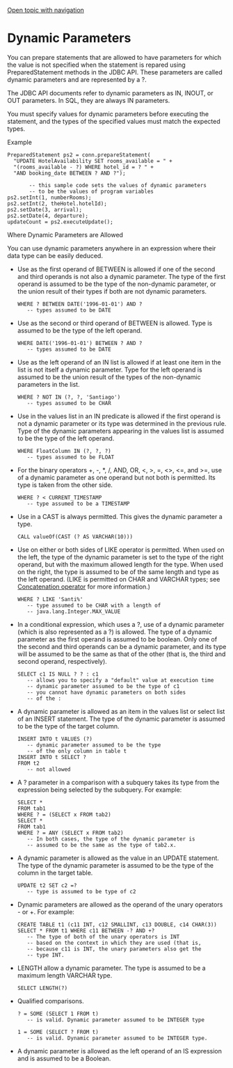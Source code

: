 [Open topic with navigation](../../../index.html#Shared/SQLReference/Expressions/DynamicParameters.html)

<a href="" id="Expressions.DynamicParameters"></a>[]()Dynamic Parameters
========================================================================

You can prepare statements that are allowed to have parameters for which the value is not specified when the statement is repared using <span class="ItalicFont">PreparedStatement</span> methods in the JDBC API. These parameters are called dynamic parameters and are represented by a ?.

The JDBC API documents refer to dynamic parameters as <span class="CodeFont">IN</span>, <span class="CodeFont">INOUT</span>, or <span class="CodeFont">OUT</span> parameters. In SQL, they are always <span class="CodeFont">IN</span> parameters.

You must specify values for dynamic parameters before executing the statement, and the types of the specified values must match the expected types.

Example

``` Example
PreparedStatement ps2 = conn.prepareStatement(
  "UPDATE HotelAvailability SET rooms_available = " +
  "(rooms_available - ?) WHERE hotel_id = ? " +
  "AND booking_date BETWEEN ? AND ?");

       -- this sample code sets the values of dynamic parameters
       -- to be the values of program variables
ps2.setInt(1, numberRooms);
ps2.setInt(2, theHotel.hotelId);
ps2.setDate(3, arrival);
ps2.setDate(4, departure);
updateCount = ps2.executeUpdate();
```

<a href="" id="DynamicParametersAllowed"></a>[]()Where Dynamic Parameters are Allowed

You can use dynamic parameters anywhere in an expression where their data type can be easily deduced.

-   Use as the first operand of <span class="CodeFont">BETWEEN</span> is allowed if one of the second and third operands is not also a dynamic parameter. The type of the first operand is assumed to be the type of the non-dynamic parameter, or the union result of their types if both are not dynamic parameters.
    ``` Example
    WHERE ? BETWEEN DATE('1996-01-01') AND ?
       -- types assumed to be DATE
    ```

-   Use as the second or third operand of <span class="CodeFont">BETWEEN</span> is allowed. Type is assumed to be the type of the left operand.
    ``` Example
    WHERE DATE('1996-01-01') BETWEEN ? AND ?
       -- types assumed to be DATE
    ```

-   Use as the left operand of an <span class="CodeFont">IN</span> list is allowed if at least one item in the list is not itself a dynamic parameter. Type for the left operand is assumed to be the union result of the types of the non-dynamic parameters in the list.
    ``` Example
    WHERE ? NOT IN (?, ?, 'Santiago')
       -- types assumed to be CHAR
    ```

-   Use in the values list in an <span class="CodeFont">IN</span> predicate is allowed if the first operand is not a dynamic parameter or its type was determined in the previous rule. Type of the dynamic parameters appearing in the values list is assumed to be the type of the left operand.
    ``` Example
    WHERE FloatColumn IN (?, ?, ?)
       -- types assumed to be FLOAT
    ```

-   For the binary operators <span class="CodeFont">+, -, \*, /, AND, OR, &lt;, &gt;, =, &lt;&gt;, &lt;=, and &gt;=,</span> use of a dynamic parameter as one operand but not both is permitted. Its type is taken from the other side.
    ``` Example
    WHERE ? < CURRENT_TIMESTAMP
       -- type assumed to be a TIMESTAMP
    ```

-   Use in a <span class="CodeFont">CAST</span> is always permitted. This gives the dynamic parameter a type.
    ``` Example
    CALL valueOf(CAST (? AS VARCHAR(10)))
    ```

-   Use on either or both sides of <span class="CodeFont">LIKE</span> operator is permitted. When used on the left, the type of the dynamic parameter is set to the type of the right operand, but with the maximum allowed length for the type. When used on the right, the type is assumed to be of the same length and type as the left operand. (<span class="CodeFont">LIKE</span> is permitted on <span class="CodeFont">CHAR</span> and <span class="CodeFont">VARCHAR</span> types; see [Concatenation operator](../BuiltInFcns/Concatenation.html) for more information.)
    ``` Example
    WHERE ? LIKE 'Santi%'
       -- type assumed to be CHAR with a length of
       -- java.lang.Integer.MAX_VALUE
    ```

-   In a conditional expression, which uses a <span class="CodeFont">?</span>, use of a dynamic parameter (which is also represented as a <span class="CodeFont">?</span>) is allowed. The type of a dynamic parameter as the first operand is assumed to be boolean. Only one of the second and third operands can be a dynamic parameter, and its type will be assumed to be the same as that of the other (that is, the third and second operand, respectively).
    ``` Example
    SELECT c1 IS NULL ? ? : c1
       -- allows you to specify a "default" value at execution time
       -- dynamic parameter assumed to be the type of c1
       -- you cannot have dynamic parameters on both sides
       -- of the :
    ```

-   A dynamic parameter is allowed as an item in the values list or select list of an <span class="CodeFont">INSERT</span> statement. The type of the dynamic parameter is assumed to be the type of the target column.
    ``` Example
    INSERT INTO t VALUES (?)
       -- dynamic parameter assumed to be the type
       -- of the only column in table t
    INSERT INTO t SELECT ?
    FROM t2
       -- not allowed
    ```

-   A <span class="CodeFont">?</span> parameter in a comparison with a subquery takes its type from the expression being selected by the subquery. For example:
    ``` Example
    SELECT *
    FROM tab1
    WHERE ? = (SELECT x FROM tab2)
    SELECT *
    FROM tab1
    WHERE ? = ANY (SELECT x FROM tab2)
       -- In both cases, the type of the dynamic parameter is
       -- assumed to be the same as the type of tab2.x.
    ```

-   A dynamic parameter is allowed as the value in an <span class="CodeFont">UPDATE</span> statement. The type of the dynamic parameter is assumed to be the type of the column in the target table.
    ``` Example
    UPDATE t2 SET c2 =?
       -- type is assumed to be type of c2
    ```

-   Dynamic parameters are allowed as the operand of the unary operators <span class="CodeFont">-</span> or <span class="CodeFont">+</span>. For example:
    ``` Example
    CREATE TABLE t1 (c11 INT, c12 SMALLINT, c13 DOUBLE, c14 CHAR(3))
    SELECT * FROM t1 WHERE c11 BETWEEN -? AND +?
       -- The type of both of the unary operators is INT
       -- based on the context in which they are used (that is,
       -- because c11 is INT, the unary parameters also get the 
       -- type INT.
    ```

-   <span class="CodeFont">LENGTH</span> allow a dynamic parameter. The type is assumed to be a maximum length <span class="CodeFont">VARCHAR</span> type.
    ``` Example
    SELECT LENGTH(?)
    ```

-   Qualified comparisons.
    ``` Example
    ? = SOME (SELECT 1 FROM t)
       -- is valid. Dynamic parameter assumed to be INTEGER type

    1 = SOME (SELECT ? FROM t)
       -- is valid. Dynamic parameter assumed to be INTEGER type.
    ```

-   A dynamic parameter is allowed as the left operand of an <span class="CodeFont">IS</span> expression and is assumed to be a <span class="CodeFont">Boolean</span>.

 


